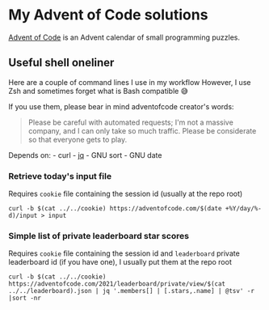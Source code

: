 # My Advent of Code solutions
[Advent of Code](https://adventofcode.com/) is an Advent calendar of small programming puzzles.

## Useful shell oneliner
Here are a couple of command lines I use in my workflow
However, I use Zsh and sometimes forget what is Bash compatible 😅

If you use them, please bear in mind adventofcode creator's words:
> Please be careful with automated requests; I'm not a massive company, and I can
> only take so much traffic.  Please be considerate so that everyone gets to play.

Depends on:
    - curl
    - [jq](https://stedolan.github.io/jq/)
    - GNU sort
    - GNU date

### Retrieve today's input file
Requires `cookie` file containing the session id (usually at the repo root)

```
curl -b $(cat ../../cookie) https://adventofcode.com/$(date +%Y/day/%-d)/input > input
```

### Simple list of private leaderboard star scores
Requires `cookie` file containing the session id and `leaderboard` private leaderboard id (if you have one), I usually put them at the repo root

    curl -b $(cat ../../cookie) https://adventofcode.com/2021/leaderboard/private/view/$(cat ../../leaderboard).json | jq '.members[] | [.stars,.name] | @tsv' -r |sort -nr
